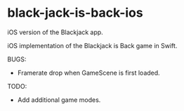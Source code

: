 # black-jack-is-back-ios
iOS version of the Blackjack app.

iOS implementation of the Blackjack is Back game in Swift.

BUGS:
  - Framerate drop when GameScene is first loaded.

TODO:
  - Add additional game modes.
